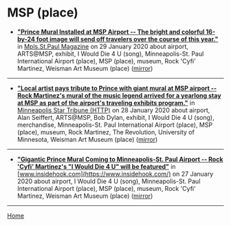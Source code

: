 # MSP (place)

 - [**"Prince Mural Installed at MSP Airport -- The bright and colorful 16-by-24 foot image will send off travelers over the course of this year."**](http://mspmag.com/arts-and-culture/new-prince-mural-installed-at-msp-airport/) in [Mpls.St.Paul Magazine](http://mspmag.com/) on 29 January 2020 about airport, ARTS@MSP, exhibit, I Would Die 4 U (song), Minneapolis-St. Paul International Airport (place), MSP (place), museum, Rock 'Cyfi' Martinez, Weisman Art Museum (place) ([mirror](https://web.archive.org/web/*/http://mspmag.com/arts-and-culture/new-prince-mural-installed-at-msp-airport/))

----

 - [**"Local artist pays tribute to Prince with giant mural at MSP airport -- Rock Martinez's mural of the music legend arrived for a yearlong stay at MSP as part of the airport's traveling exhibits program."**](http://www.startribune.com/local-artist-pays-tribute-to-prince-with-msp-airport-mural/567357372/) in [Minneapolis Star Tribune (HTTP)](http://www.startribune.com/) on 28 January 2020 about airport, Alan Seiffert, ARTS@MSP, Bob Dylan, exhibit, I Would Die 4 U (song), merchandise, Minneapolis-St. Paul International Airport (place), MSP (place), museum, Rock Martinez, The Revolution, University of Minnesota, Weisman Art Museum (place) ([mirror](https://web.archive.org/web/*/http://www.startribune.com/local-artist-pays-tribute-to-prince-with-msp-airport-mural/567357372/))

----

 - [**"Gigantic Prince Mural Coming to Minneapolis-St. Paul Airport -- Rock 'Cyfi' Martinez's "I Would Die 4 U" will be featured"**](https://www.insidehook.com/daily_brief/music/prince-mural-minneapolis-st-paul-airport) in [www.insidehook.com](https://www.insidehook.com/) on 27 January 2020 about airport, I Would Die 4 U (song), Minneapolis-St. Paul International Airport (place), MSP (place), museum, Rock 'Cyfi' Martinez, Weisman Art Museum (place) ([mirror](https://web.archive.org/web/*/https://www.insidehook.com/daily_brief/music/prince-mural-minneapolis-st-paul-airport))

----

[Home](../)
